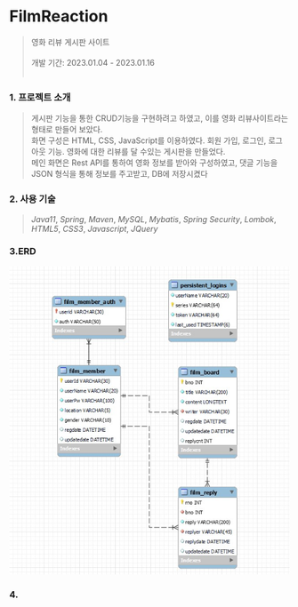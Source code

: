 # FilmReaction
> 영화 리뷰 게시판 사이트</br></br>
개발 기간: 2023.01.04 - 2023.01.16
<br/><br/>


### 1. 프로젝트 소개
> 게시판 기능을 통한 CRUD기능을 구현하려고 하였고, 이를 영화 리뷰사이트라는 형태로 만들어 보았다. </br>
화면 구성은 HTML, CSS, JavaScript를 이용하였다. 회원 가입, 로그인, 로그아웃 기능. 영화에 대한 리뷰를 달 수있는 게시판을 만들었다.</br>
메인 화면은 Rest API를 통하여 영화 정보를 받아와 구성하였고, 댓글 기능을 JSON 형식을 통해 정보를 주고받고, DB에 저장시켰다

### 2. 사용 기술
>_Java11_,  _Spring_,  _Maven_,  _MySQL_,  _Mybatis_,  _Spring Security_,  _Lombok_, _HTML5_, _CSS3_, _Javascript_, _JQuery_ 


### 3.ERD
![poster](./erd.jpg)<br/>

### 4.
